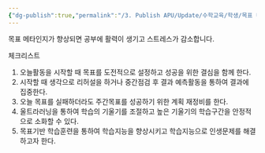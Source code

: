 ```yaml
---
{"dg-publish":true,"permalink":"/3. Publish APU/Update/수학교육/학생/목표 메타인지/","noteIcon":"","created":"","updated":""}
---
```


목표 메타인지가 향상되면 공부에 활력이 생기고 스트레스가 감소합니다.

체크리스트

 1. 오늘활동을 시작할 때 목표를 도전적으로 설정하고 성공을 위한 결심을 함께 한다. 
 2. 시작할 때 생각으로 리허설을 하거나 중간점검 후 결과 예측활동을 통하여 결과에 집중한다. 
 3. 오늘 목표를 실패하더라도 주간목표를 성공하기 위한 계획 재정비를 한다.
 4. 울트라러닝을 통하여 학습의 기울기를 조절하고 높은 기울기의 학습구간을 안정적으로 소화할 수 있다.
 5. 목표기반 학습훈련을 통하여 학습지능을 향상시키고 학습지능으로 인생문제를 해결하고자 한다. 